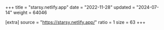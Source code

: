 +++
title = "starsy.netlify.app"
date = "2022-11-28"
updated = "2024-07-14"
weight = 64046

[extra]
source = "https://starsy.netlify.app/"
ratio = 1
size = 63
+++
